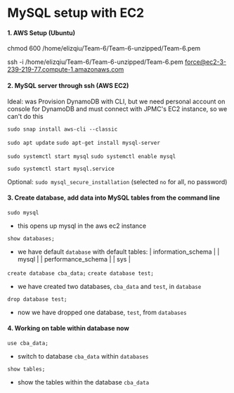 # MySQL setup with EC2

#### 1. AWS Setup (Ubuntu)

chmod 600 /home/elizqiu/Team-6/Team-6-unzipped/Team-6.pem

ssh -i /home/elizqiu/Team-6/Team-6-unzipped/Team-6.pem force@ec2-3-239-219-77.compute-1.amazonaws.com

#### 2. MySQL server through ssh (AWS EC2)
Ideal: was Provision DynamoDB with CLI, but we need personal account on console for DynamoDB and must connect with JPMC's EC2 instance, so we can't do this

`sudo snap install aws-cli --classic`

`sudo apt update`
`sudo apt-get install mysql-server`

`sudo systemctl start mysql`
`sudo systemctl enable mysql`

`sudo systemctl start mysql.service`

Optional:
`sudo mysql_secure_installation` (selected `no` for all, no password)

#### 3. Create database, add data into MySQL tables from the command line

`sudo mysql`
- this opens up mysql in the aws ec2 instance

`show databases;`
- we have default `database` with default tables: 
| information_schema |
| mysql              |
| performance_schema |
| sys			     |

`create database cba_data;`
`create database test;`
- we have created two databases, `cba_data` and `test`, in `database`

`drop database test;`
- now we have dropped one database, `test`, from `databases`

#### 4. Working on table within database now

`use cba_data;`
- switch to database `cba_data` within `databases`

`show tables;`
- show the tables within the database `cba_data`